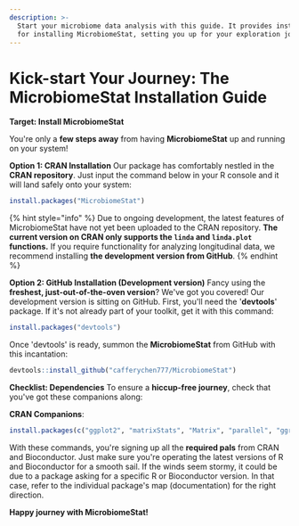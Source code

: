 ```yaml
---
description: >-
  Start your microbiome data analysis with this guide. It provides instructions
  for installing MicrobiomeStat, setting you up for your exploration journey.
---
```


# Kick-start Your Journey: The MicrobiomeStat Installation Guide

**Target: Install MicrobiomeStat**&#x20;

You're only a **few steps away** from having **MicrobiomeStat** up and running on your system!

**Option 1: CRAN Installation** Our package has comfortably nestled in the **CRAN repository**. Just input the command below in your R console and it will land safely onto your system:

```R
install.packages("MicrobiomeStat")
```

{% hint style="info" %}
Due to ongoing development, the latest features of MicrobiomeStat have not yet been uploaded to the CRAN repository. **The current version on CRAN only supports the `linda` and `linda.plot` functions.** If you require functionality for analyzing longitudinal data, we recommend installing **the development version from GitHub**.
{% endhint %}

**Option 2: GitHub Installation (Development version)** Fancy using the **freshest, just-out-of-the-oven version**? We've got you covered! Our development version is sitting on GitHub. First, you'll need the '**devtools**' package. If it's not already part of your toolkit, get it with this command:

```R
install.packages("devtools")
```

Once 'devtools' is ready, summon the **MicrobiomeStat** from GitHub with this incantation:

```R
devtools::install_github("cafferychen777/MicrobiomeStat")
```

**Checklist: Dependencies** To ensure a **hiccup-free journey**, check that you've got these companions along:

**CRAN Companions**:

```R
install.packages(c("ggplot2", "matrixStats", "Matrix", "parallel", "ggrepel", "lmerTest", "foreach", "modeest", "vegan", "dplyr", "ggprism", "pheatmap", "tidyr", "ggh4x", "rlang", "tibble", "ape", "GUniFrac", "philentropy", "broom", "rmarkdown", "knitr", "aplot", "scales", "forcats", "pander", "tinytex"))
```

With these commands, you're signing up all the **required pals** from CRAN and Bioconductor. Just make sure you're operating the latest versions of R and Bioconductor for a smooth sail. If the winds seem stormy, it could be due to a package asking for a specific R or Bioconductor version. In that case, refer to the individual package's map (documentation) for the right direction.

**Happy journey with MicrobiomeStat!**&#x20;

